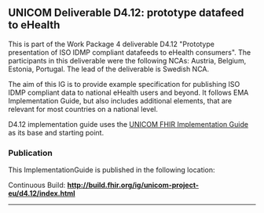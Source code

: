 UNICOM Deliverable D4.12: prototype datafeed to eHealth
---
This is part of the Work Package 4 deliverable D4.12 "Prototype presentation of ISO IDMP compliant datafeeds to eHealth consumers".
The participants in this deliverable were the following NCAs: Austria, Belgium, Estonia, Portugal.
The lead of the deliverable is Swedish NCA.

The aim of this IG is to provide example specification for publishing ISO IDMP compliant data to national eHealth users and beyond. It follows EMA Implementation Guide, but also includes additional elements, that are relevant for most countries on a national level.

D4.12 implementation guide uses the [UNICOM FHIR Implementation Guide](https://build.fhir.org/ig/hl7-eu/unicom-ig/) as its base and starting point.

### Publication
This ImplementationGuide is published in the following location:

Continuous Build: __http://build.fhir.org/ig/unicom-project-eu/d4.12/index.html__  

---
